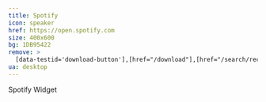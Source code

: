 ```yaml
---
title: Spotify
icon: speaker
href: https://open.spotify.com
size: 400x600
bg: 1DB95422
remove: >
  [data-testid='download-button'],[href="/download"],[href="/search/recent"],[href="/search"]+a
ua: desktop
---
```


Spotify Widget
